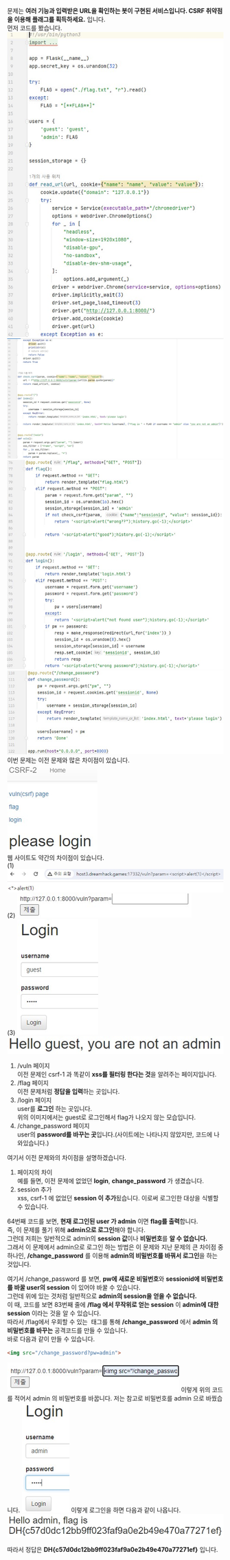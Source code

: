 문제는 **여러 기능과 입력받은 URL을 확인하는 봇이 구현된 서비스입니다. CSRF 취약점을 이용해 플래그를 획득하세요.** 입니다.  
먼저 코드를 봤습니다.  
<img src="1.jpg"> <img src="2.jpg"> <img src="3.jpg"> <img src="4.jpg">  
이번 문제는 이전 문제와 많은 차이점이 있습니다.  
<img src="5.jpg">  
웹 사이트도 약간의 차이점이 있습니다.  
(1) <img src="6.jpg">  
(2) <img src="7.jpg">  
(3) <img src="8.jpg"> <img src="9.jpg">  
1. /vuln 페이지  
이전 문제인 csrf-1 과 똑같이 **xss를 필터링 한다는 것**을 알려주는 페이지입니다.  
2. /flag 페이지  
이전 문제처럼 **정답을 입력**하는 곳입니다.   
3. /login 페이지  
user를 **로그인** 하는 곳입니다.  
위의 이미지에서는 guest로 로그인해서 flag가 나오지 않는 모습입니다.  
4. /change_password 페이지  
user의 **password를 바꾸는 곳**입니다.(사이트에는 나타나지 않았지만, 코드에 나와있습니다.)

여기서 이전 문제와의 차이점을 설명하겠습니다.  
1. 페이지의 차이  
예를 들면, 이전 문제에 없었던 **login**, **change_password** 가 생겼습니다.
2. session 추가  
xss, csrf-1 에 없었던 **session 이 추가**됬습니다. 이로써 로그인한 대상을 식별할 수 있습니다.

64번째 코드를 보면, **현재 로그인된 user 가 admin** 이면 **flag를 출력**합니다.  
즉, 이 문제를 풀기 위해 **admin으로 로그인**해야 합니다.  
그런데 저희는 일반적으로 admin의 **session 값**이나 **비밀번호**를 **알 수 없습니다.**  
그래서 이 문제에서 admin으로 로그인 하는 방법은 이 문제와 지난 문제의 큰 차이점 중 하나인, **/change_password** 를 이용해 **admin의 비밀번호를 바꿔서 로그인**을 하는 것입니다.  
  
여기서 /change_password 를 보면, **pw에 새로운 비밀번호**와 **sessionid에 비밀번호를 바꿀 user의 session** 이 있어야 바꿀 수 있습니다.  
그런데 위에 있는 것처럼 일반적으로 **admin의 session을 얻을 수 없습니다.**  
이 때, 코드를 보면 83번째 줄에 **/flag 에서 무작위로 얻는 session** 이 **admin에 대한 session** 이라는 것을 알 수 있습니다.  
따라서 /flag에서 우회할 수 있는 **<img>** 태그를 통해 **/change_password** 에서 **admin 의 비밀번호를 바꾸는** 공격코드를 만들 수 있습니다.  
바로 다음과 같이 만들 수 있습니다.  
```html
<img src="/change_password?pw=admin">
```
<img src="10.jpg">  
이렇게 위의 코드를 적어서 admin 의 비밀번호를 바꿉니다.   
저는 참고로 비밀번호를 admin 으로 바꿨습니다.  
<img src="11.jpg">  
이렇게 로그인을 하면 다음과 같이 나옵니다.  
<img src="12.jpg">  
  
따라서 정답은 **DH{c57d0dc12bb9ff023faf9a0e2b49e470a77271ef}** 입니다.  
